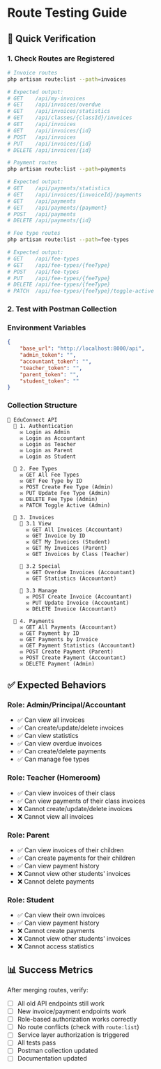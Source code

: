 # Route Testing Guide

## 🧪 Quick Verification

### 1. Check Routes are Registered

```bash
# Invoice routes
php artisan route:list --path=invoices

# Expected output:
# GET    /api/my-invoices
# GET    /api/invoices/overdue
# GET    /api/invoices/statistics
# GET    /api/classes/{classId}/invoices
# GET    /api/invoices
# GET    /api/invoices/{id}
# POST   /api/invoices
# PUT    /api/invoices/{id}
# DELETE /api/invoices/{id}

# Payment routes
php artisan route:list --path=payments

# Expected output:
# GET    /api/payments/statistics
# GET    /api/invoices/{invoiceId}/payments
# GET    /api/payments
# GET    /api/payments/{payment}
# POST   /api/payments
# DELETE /api/payments/{id}

# Fee type routes
php artisan route:list --path=fee-types

# Expected output:
# GET    /api/fee-types
# GET    /api/fee-types/{feeType}
# POST   /api/fee-types
# PUT    /api/fee-types/{feeType}
# DELETE /api/fee-types/{feeType}
# PATCH  /api/fee-types/{feeType}/toggle-active
```

### 2. Test with Postman Collection

### Environment Variables

```json
{
    "base_url": "http://localhost:8000/api",
    "admin_token": "",
    "accountant_token": "",
    "teacher_token": "",
    "parent_token": "",
    "student_token": ""
}
```

### Collection Structure

```
📁 EduConnect API
  📁 1. Authentication
    ✉️ Login as Admin
    ✉️ Login as Accountant
    ✉️ Login as Teacher
    ✉️ Login as Parent
    ✉️ Login as Student

  📁 2. Fee Types
    ✉️ GET All Fee Types
    ✉️ GET Fee Type by ID
    ✉️ POST Create Fee Type (Admin)
    ✉️ PUT Update Fee Type (Admin)
    ✉️ DELETE Fee Type (Admin)
    ✉️ PATCH Toggle Active (Admin)

  📁 3. Invoices
    📁 3.1 View
      ✉️ GET All Invoices (Accountant)
      ✉️ GET Invoice by ID
      ✉️ GET My Invoices (Student)
      ✉️ GET My Invoices (Parent)
      ✉️ GET Invoices by Class (Teacher)

    📁 3.2 Special
      ✉️ GET Overdue Invoices (Accountant)
      ✉️ GET Statistics (Accountant)

    📁 3.3 Manage
      ✉️ POST Create Invoice (Accountant)
      ✉️ PUT Update Invoice (Accountant)
      ✉️ DELETE Invoice (Accountant)

  📁 4. Payments
    ✉️ GET All Payments (Accountant)
    ✉️ GET Payment by ID
    ✉️ GET Payments by Invoice
    ✉️ GET Payment Statistics (Accountant)
    ✉️ POST Create Payment (Parent)
    ✉️ POST Create Payment (Accountant)
    ✉️ DELETE Payment (Admin)
```

## ✅ Expected Behaviors

### Role: Admin/Principal/Accountant

-   ✅ Can view all invoices
-   ✅ Can create/update/delete invoices
-   ✅ Can view statistics
-   ✅ Can view overdue invoices
-   ✅ Can create/delete payments
-   ✅ Can manage fee types

### Role: Teacher (Homeroom)

-   ✅ Can view invoices of their class
-   ✅ Can view payments of their class invoices
-   ❌ Cannot create/update/delete invoices
-   ❌ Cannot view all invoices

### Role: Parent

-   ✅ Can view invoices of their children
-   ✅ Can create payments for their children
-   ✅ Can view payment history
-   ❌ Cannot view other students' invoices
-   ❌ Cannot delete payments

### Role: Student

-   ✅ Can view their own invoices
-   ✅ Can view payment history
-   ❌ Cannot create payments
-   ❌ Cannot view other students' invoices
-   ❌ Cannot access statistics

## 📊 Success Metrics

After merging routes, verify:

-   [ ] All old API endpoints still work
-   [ ] New invoice/payment endpoints work
-   [ ] Role-based authorization works correctly
-   [ ] No route conflicts (check with `route:list`)
-   [ ] Service layer authorization is triggered
-   [ ] All tests pass
-   [ ] Postman collection updated
-   [ ] Documentation updated
